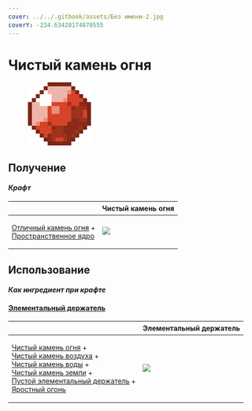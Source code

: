 ```yaml
---
cover: ../../.gitbook/assets/Без имени-2.jpg
coverY: -234.63428174878555
---
```


# Чистый камень огня

<figure><img src="../../.gitbook/assets/pristine_fire_gem_128.png" alt=""><figcaption></figcaption></figure>

## Получение

#### _Крафт_

| ㅤ                                                                                                                     |  Чистый камень огня                                |
| --------------------------------------------------------------------------------------------------------------------- | -------------------------------------------------- |
| <p><a href="fine_fire_gem.md">Отличный камень огня</a> +<br><a href="spawner_seeker.md">Пространственное ядро</a></p> | ![](../../.gitbook/assets/pristine\_fire\_gem.png) |

## Использование

#### _Как ингредиент при крафте_

#### [Элементальный держатель](pure_element_holder.md)

| ㅤ                                                                                                                                                                                                                                                                                                                                                                               |  Элементальный держатель                             |
| ------------------------------------------------------------------------------------------------------------------------------------------------------------------------------------------------------------------------------------------------------------------------------------------------------------------------------------------------------------------------------- | ---------------------------------------------------- |
| <p><a href="pristine_fire_gem.md">Чистый камень огня</a> +<br><a href="pristine_air_gem.md">Чистый камень воздуха</a> +<br><a href="pristine_water_gem.md">Чистый камень воды</a> +<br><a href="pristine_earth_gem.md">Чистый камень земли</a> +<br><a href="pure_element_holder_core.md">Пустой элементальный держатель</a> +<br><a href="fury_fire.md">Яростный огонь</a></p> | ![](../../.gitbook/assets/pure\_element\_holder.png) |

